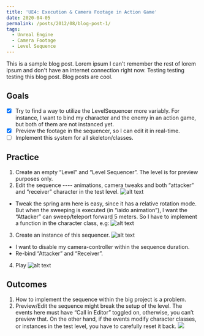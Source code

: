 ```yaml
---
title: 'UE4: Execution & Camera Footage in Action Game'
date: 2020-04-05
permalink: /posts/2012/08/blog-post-1/
tags:
  - Unreal Engine
  - Camera Footage
  - Level Sequence
---
```


This is a sample blog post. Lorem ipsum I can't remember the rest of lorem ipsum and don't have an internet connection right now. Testing testing testing this blog post. Blog posts are cool.

Goals
------
- [x] Try to find a way to utilize the LevelSequencer more variably. For instance, I want to bind my character and the enemy in an action
game, but both of them are not instanced yet.
- [x] Preview the footage in the sequencer, so I can edit it in real-time.
- [ ] Implement this system for all skeleton/classes.

Practice
------
1. Create an empty “Level” and “Level Sequencer”. The level is for preview purposes only.
2. Edit the sequence ---- animations, camera tweaks and both “attacker” and “receiver” character in the test level.
  ![alt text][image1]
  * Tweak the spring arm here is easy, since it has a relative rotation mode. But when the sweeping is executed (in “iaido animation”), I want the “Attacker” can sweep/teleport forward 5 meters. So I have to implement a function in the character class, e.g:
  ![alt text][image2]
3. Create an instance of this sequencer.
![alt text][image3]
  * I want to disable my camera-controller within the sequence duration.
  * Re-bind “Attacker” and “Receiver”.
4. Play
  ![alt text][image4]

Outcomes
------
1. How to implement the sequence within the big project is a problem.
2. Preview/Edit the sequence might break the setup of the level. The events here must have “Call in Editor” toggled on,
otherwise, you can’t preview that. On the other hand, if the events modify character classes, or instances in the test level, you have to carefully reset it back.
 ![][image5]

[image1]: https://blizzzrdda.github.io/images/2020-04-05/1.png
[image2]: https://blizzzrdda.github.io/images/2020-04-05/2.png
[image3]: https://blizzzrdda.github.io/images/2020-04-05/3.png
[image4]: https://blizzzrdda.github.io/images/2020-04-05/4.png
[image5]: https://blizzzrdda.github.io/images/2020-04-05/5.png